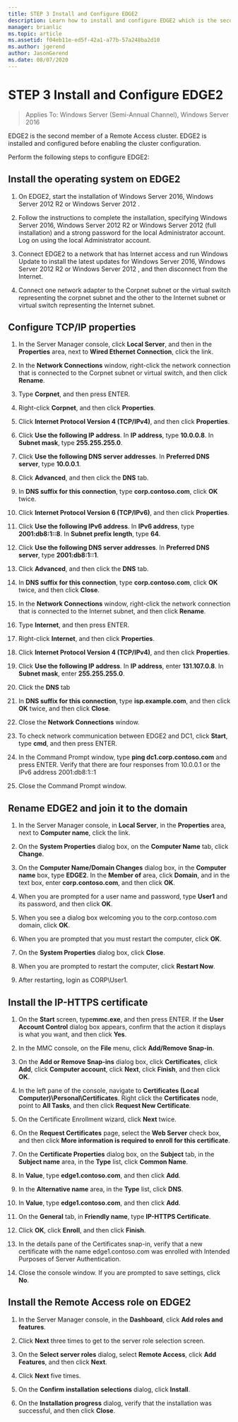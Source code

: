 ```yaml
---
title: STEP 3 Install and Configure EDGE2
description: Learn how to install and configure EDGE2 which is the second member of a Remote Access cluster.
manager: brianlic
ms.topic: article
ms.assetid: f04eb11e-ed5f-42a1-a77b-57a248ba2d10
ms.author: jgerend
author: JasonGerend
ms.date: 08/07/2020
---
```

# STEP 3 Install and Configure EDGE2

>Applies To: Windows Server (Semi-Annual Channel), Windows Server 2016

EDGE2 is the second member of a Remote Access cluster. EDGE2 is installed and configured before enabling the cluster configuration.

Perform the following steps to configure EDGE2:

## <a name="installOS"></a>Install the operating system on EDGE2

1.  On EDGE2, start the installation of  Windows Server 2016,  Windows Server 2012 R2  or  Windows Server 2012 .

2.  Follow the instructions to complete the installation, specifying  Windows Server 2016,  Windows Server 2012 R2  or  Windows Server 2012  (full installation) and a strong password for the local Administrator account. Log on using the local Administrator account.

3.  Connect EDGE2 to a network that has Internet access and run Windows Update to install the latest updates for  Windows Server 2016,  Windows Server 2012 R2  or  Windows Server 2012 , and then disconnect from the Internet.

4.  Connect one network adapter to the Corpnet subnet or the virtual switch representing the corpnet subnet and the other to the Internet subnet or virtual switch representing the Internet subnet.

## <a name="TCP"></a>Configure TCP/IP properties

1.  In the Server Manager console, click **Local Server**, and then in the **Properties** area, next to **Wired Ethernet Connection**, click the link.

2.  In the **Network Connections** window, right-click the network connection that is connected to the Corpnet subnet or virtual switch, and then click **Rename**.

3.  Type **Corpnet**, and then press ENTER.

4.  Right-click **Corpnet**, and then click **Properties**.

5.  Click **Internet Protocol Version 4 (TCP/IPv4)**, and then click **Properties**.

6.  Click **Use the following IP address**. In **IP address**, type **10.0.0.8**. In **Subnet mask**, type **255.255.255.0**.

7.  Click **Use the following DNS server addresses**. In **Preferred DNS server**, type **10.0.0.1**.

8.  Click **Advanced**, and then click the **DNS** tab.

9. In **DNS suffix for this connection**, type **corp.contoso.com**, click **OK** twice.

10. Click **Internet Protocol Version 6 (TCP/IPv6)**, and then click **Properties**.

11. Click **Use the following IPv6 address**. In **IPv6 address**, type **2001:db8:1::8**. In **Subnet prefix length**, type **64**.

12. Click **Use the following DNS server addresses**. In **Preferred DNS server**, type **2001:db8:1::1**.

13. Click **Advanced**, and then click the **DNS** tab.

14. In **DNS suffix for this connection**, type **corp.contoso.com**, click **OK** twice, and then click **Close**.

15. In the **Network Connections** window, right-click the network connection that is connected to the Internet subnet, and then click **Rename**.

16. Type **Internet**, and then press ENTER.

17. Right-click **Internet**, and then click **Properties**.

18. Click **Internet Protocol Version 4 (TCP/IPv4)**, and then click **Properties**.

19. Click **Use the following IP address**. In **IP address**, enter **131.107.0.8**. In **Subnet mask**, enter **255.255.255.0**.

20. Click the **DNS** tab

21. In **DNS suffix for this connection**, type **isp.example.com**, and then click **OK** twice, and then click **Close**.

22. Close the **Network Connections** window.

23. To check network communication between EDGE2 and DC1, click **Start**, type **cmd**, and then press ENTER.

24. In the Command Prompt window, type **ping dc1.corp.contoso.com** and press ENTER. Verify that there are four responses from 10.0.0.1 or the IPv6 address 2001:db8:1::1

25. Close the Command Prompt window.

## <a name="rename"></a>Rename EDGE2 and join it to the domain

1.  In the Server Manager console, in **Local Server**, in the **Properties** area, next to **Computer name**, click the link.

2.  On the **System Properties** dialog box, on the **Computer Name** tab, click **Change**.

3.  On the **Computer Name/Domain Changes** dialog box, in the **Computer name** box, type **EDGE2**. In the **Member of** area, click **Domain**, and in the text box, enter **corp.contoso.com**, and then click **OK**.

4.  When you are prompted for a user name and password, type **User1** and its password, and then click **OK**.

5.  When you see a dialog box welcoming you to the corp.contoso.com domain, click **OK**.

6.  When you are prompted that you must restart the computer, click **OK**.

7.  On the **System Properties** dialog box, click **Close**.

8.  When you are prompted to restart the computer, click **Restart Now**.

9. After restarting, login as CORP\User1.

## <a name="IPHTTPSCert"></a>Install the IP-HTTPS certificate

1.  On the **Start** screen, type**mmc.exe**, and then press ENTER. If the **User Account Control** dialog box appears, confirm that the action it displays is what you want, and then click **Yes**.

2.  In the MMC console, on the **File** menu, click **Add/Remove Snap-in**.

3.  On the **Add or Remove Snap-ins** dialog box, click **Certificates**, click **Add**, click **Computer account**, click **Next**, click **Finish**, and then click **OK**.

4.  In the left pane of the console, navigate to **Certificates (Local Computer)\Personal\Certificates**. Right click the **Certificates** node, point to **All Tasks**, and then click **Request New Certificate**.

5.  On the Certificate Enrollment wizard, click **Next** twice.

6.  On the **Request Certificates** page, select the **Web Server** check box, and then click **More information is required to enroll for this certificate**.

7.  On the **Certificate Properties** dialog box, on the **Subject** tab, in the **Subject name** area, in the **Type** list, click **Common Name**.

8.  In **Value**, type **edge1.contoso.com**, and then click **Add**.

9. In the **Alternative name** area, in the **Type** list, click **DNS**.

10. In **Value**, type **edge1.contoso.com**, and then click **Add**.

11. On the **General** tab, in **Friendly name**, type **IP-HTTPS Certificate**.

12. Click **OK**, click **Enroll**, and then click **Finish**.

13. In the details pane of the Certificates snap-in, verify that a new certificate with the name edge1.contoso.com was enrolled with Intended Purposes of Server Authentication.

14. Close the console window. If you are prompted to save settings, click **No**.

## <a name="InstallDA"></a>Install the Remote Access role on EDGE2

1.  In the Server Manager console, in the **Dashboard**, click **Add roles and features**.

2.  Click **Next** three times to get to the server role selection screen.

3.  On the **Select server roles** dialog, select **Remote Access**, click **Add Features**, and then click **Next**.

4.  Click **Next** five times.

5.  On the **Confirm installation selections** dialog, click **Install**.

6.  On the **Installation progress** dialog, verify that the installation was successful, and then click **Close**.




